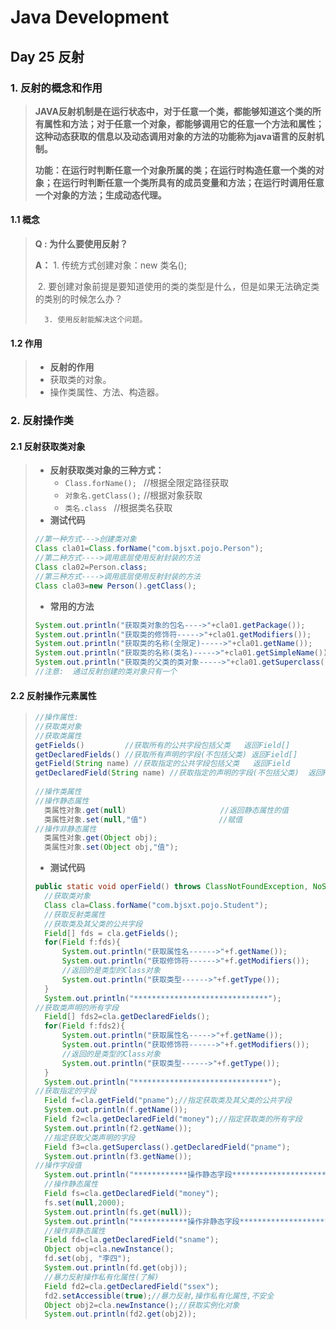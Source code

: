 # Java Development

## Day 25 反射





### 1. 反射的概念和作用

> ​		**JAVA反射机制是在运行状态中，对于任意一个类，都能够知道这个类的所有属性和方法；对于任意一个对象，都能够调用它的任意一个方法和属性；这种动态获取的信息以及动态调用对象的方法的功能称为java语言的反射机制。**
>
> ​	    **功能：在运行时判断任意一个对象所属的类；在运行时构造任意一个类的对象；在运行时判断任意一个类所具有的成员变量和方法；在运行时调用任意一个对象的方法；生成动态代理。**
>
> 

#### **1.1 概念**

> **Q : 为什么要使用反射？**
>
> **A：** 1. 传统方式创建对象：new 类名(); 
>
> ​		2. 要创建对象前提是要知道使用的类的类型是什么，但是如果无法确定类的类别的时候怎么办？
>
> 		3. 使用反射能解决这个问题。



#### 1.2 作用

>- **反射的作用**
>  - 获取类的对象。
>  -  操作类属性、方法、构造器。



### 2.  反射操作类



#### 2.1 反射获取类对象

> - **反射获取类对象的三种方式：**
>   - `Class.forName(); `  //根据全限定路径获取
>   - `对象名.getClass();` //根据对象获取
>   - `类名.class ` //根据类名获取
> - **测试代码**
>
> ```java
> //第一种方式--->创建类对象
> Class cla01=Class.forName("com.bjsxt.pojo.Person");
> //第二种方式---->调用底层使用反射封装的方法
> Class cla02=Person.class;
> //第三种方式---->调用底层使用反射封装的方法
> Class cla03=new Person().getClass();
> ```
>
> - **常用的方法**
>
> ```java
> System.out.println("获取类对象的包名---->"+cla01.getPackage());
> System.out.println("获取类的修饰符----->"+cla01.getModifiers());
> System.out.println("获取类的名称(全限定)----->"+cla01.getName());
> System.out.println("获取类的名称(类名)----->"+cla01.getSimpleName());
> System.out.println("获取类的父类的类对象----->"+cla01.getSuperclass());        
> //注意:  通过反射创建的类对象只有一个
> ```



#### 2.2 反射操作元素属性

>```java
>//操作属性:
>//获取类对象
>//获取类属性
>getFields()         //获取所有的公共字段包括父类   返回Field[]
>getDeclaredFields() //获取所有声明的字段(不包括父类) 返回Field[]
>getField(String name) //获取指定的公共字段包括父类   返回Field
>getDeclaredField(String name) //获取指定的声明的字段(不包括父类)  返回Field
>    
>//操作类属性
>//操作静态属性
>	类属性对象.get(null)                     //返回静态属性的值
>	类属性对象.set(null,"值")                //赋值
>//操作非静态属性
>	类属性对象.get(Object obj);
>	类属性对象.set(Object obj,"值");
>```
>
>- **测试代码**
>
>```java
>public static void operField() throws ClassNotFoundException, NoSuchFieldException, SecurityException, IllegalArgumentException, IllegalAccessException, InstantiationException{
>   //获取类对象
>   Class cla=Class.forName("com.bjsxt.pojo.Student");
>   //获取反射类属性
>   //获取类及其父类的公共字段
>   Field[] fds = cla.getFields();
>   for(Field f:fds){
>       System.out.println("获取属性名------>"+f.getName());
>       System.out.println("获取修饰符------>"+f.getModifiers());
>       //返回的是类型的Class对象
>       System.out.println("获取类型------>"+f.getType());
>   }
>   System.out.println("******************************");
>//获取类声明的所有字段
>   Field[] fds2=cla.getDeclaredFields();
>   for(Field f:fds2){
>       System.out.println("获取属性名----->"+f.getName());
>       System.out.println("获取修饰符------>"+f.getModifiers());
>       //返回的是类型的Class对象
>       System.out.println("获取类型------>"+f.getType());
>   }
>   System.out.println("******************************");
>//获取指定的字段
>   Field f=cla.getField("pname");//指定获取类及其父类的公共字段
>   System.out.println(f.getName());
>   Field f2=cla.getDeclaredField("money");//指定获取类的所有字段
>   System.out.println(f2.getName());
>   //指定获取父类声明的字段
>   Field f3=cla.getSuperclass().getDeclaredField("pname");
>   System.out.println(f3.getName());
>//操作字段值
>   System.out.println("************操作静态字段**********************");
>   //操作静态属性
>   Field fs=cla.getDeclaredField("money");
>   fs.set(null,2000);
>   System.out.println(fs.get(null));
>   System.out.println("************操作非静态字段**********************");
>   //操作非静态属性
>   Field fd=cla.getDeclaredField("sname");
>   Object obj=cla.newInstance();
>   fd.set(obj, "李四");
>   System.out.println(fd.get(obj));        
>   //暴力反射操作私有化属性(了解)
>   Field fd2=cla.getDeclaredField("ssex");
>   fd2.setAccessible(true);//暴力反射,操作私有化属性,不安全
>   Object obj2=cla.newInstance();//获取实例化对象
>   System.out.println(fd2.get(obj2));
>
>```
>
>